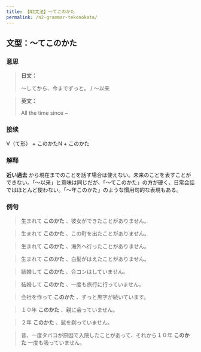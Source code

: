 ```yaml
---
title: 【N2文法】〜てこのかた
permalink: /n2-grammar-tekonokata/
---
```


## 文型：〜てこのかた

### 意思

> **日文：**
> 
> 〜してから、今までずっと。 / 〜以来


> **英文：**
> 
> All the time since ~


### 接续

V（て形） + このかたN + このかた

### 解释

 **近い過去** から現在までのことを話す場合は使えない。未来のことを表すことができない。「〜以来」と意味は同じだが、「〜てこのかた」の方が硬く、日常会話ではほとんど使わない。「〜年このかた」のような慣用句的な表現もある。

### 例句

> 生まれて **このかた** 、彼女ができたことがありません。

> 生まれて **このかた** 、この町を出たことがありません。

> 生まれて **このかた** 、海外へ行ったことがありません。

> 生まれて **このかた** 、白髪がはえたことがありません。

> 結婚して **このかた** 、合コンはしていません。

> 結婚して **このかた** 、一度も旅行に行っていません。

> 会社を作って **このかた** 、ずっと黒字が続いています。

> １０年 **このかた** 、親に会っていません。

> ２年 **このかた** 、髭を剃っていません。

> 昔、一度タバコが原因で入院したことがあって、それから１０年 **このかた** 一度も吸っていません。

